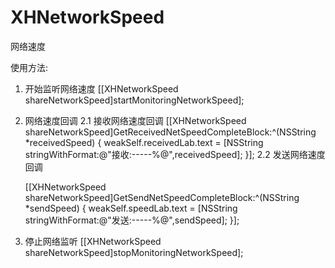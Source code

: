# XHNetworkSpeed
网络速度

使用方法:
1. 开始监听网络速度
    [[XHNetworkSpeed shareNetworkSpeed]startMonitoringNetworkSpeed];

2. 网络速度回调
        2.1 接收网络速度回调
        [[XHNetworkSpeed shareNetworkSpeed]GetReceivedNetSpeedCompleteBlock:^(NSString *receivedSpeed) {
                    weakSelf.receivedLab.text = [NSString stringWithFormat:@"接收:-----%@",receivedSpeed];
        }];
        2.2 发送网络速度回调
      
      [[XHNetworkSpeed shareNetworkSpeed]GetSendNetSpeedCompleteBlock:^(NSString *sendSpeed) {
                    weakSelf.speedLab.text = [NSString stringWithFormat:@"发送:-----%@",sendSpeed];
       }];

3. 停止网络监听
    [[XHNetworkSpeed shareNetworkSpeed]stopMonitoringNetworkSpeed];
